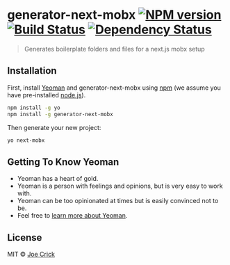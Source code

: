 # generator-next-mobx [![NPM version][npm-image]][npm-url] [![Build Status][travis-image]][travis-url] [![Dependency Status][daviddm-image]][daviddm-url]
> Generates boilerplate folders and files for a next.js mobx setup

## Installation

First, install [Yeoman](http://yeoman.io) and generator-next-mobx using [npm](https://www.npmjs.com/) (we assume you have pre-installed [node.js](https://nodejs.org/)).

```bash
npm install -g yo
npm install -g generator-next-mobx
```

Then generate your new project:

```bash
yo next-mobx
```

## Getting To Know Yeoman

 * Yeoman has a heart of gold.
 * Yeoman is a person with feelings and opinions, but is very easy to work with.
 * Yeoman can be too opinionated at times but is easily convinced not to be.
 * Feel free to [learn more about Yeoman](http://yeoman.io/).

## License

MIT © [Joe Crick]()


[npm-image]: https://badge.fury.io/js/generator-next-mobx.svg
[npm-url]: https://npmjs.org/package/generator-next-mobx
[travis-image]: https://travis-ci.org/blacklane/generator-next-mobx.svg?branch=master
[travis-url]: https://travis-ci.org/blacklane/generator-next-mobx
[daviddm-image]: https://david-dm.org/blacklane/generator-next-mobx.svg?theme=shields.io
[daviddm-url]: https://david-dm.org/blacklane/generator-next-mobx
